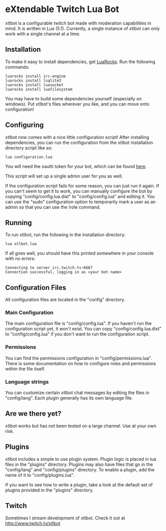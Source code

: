 # eXtendable Twitch Lua Bot

xtlbot is a configurable twitch bot made with moderation capabilities in mind. It is written in Lua (5.1).
Currently, a single instance of xtlbot can only work with a single channel at a time.

## Installation

To make it easy to install dependencies, get [LuaRocks](https://luarocks.org/). Run the following commands:

    luarocks install irc-engine
    luarocks install lsqlite3
    luarocks install luasocket
    luarocks install luafilesystem

You may have to build some dependencies yourself (especially on windows). Put xtlbot's files wherever you like, and you
can move onto configuration!

## Configuring

xtlbot now comes with a nice little configuration script! After installing dependencies, you can run the configuration
from the xtlbot installation directory script like so:

    lua configuration.lua

You will need the oauth token for your bot, which can be found [here](http://www.twitchapps.com/tmi/).

This script will set up a single admin user for you as well.

If the configuration script fails for some reason, you can just run it again. If you can't seem to get it to work, you
can manually configure the bot by copying "config/config.lua.dist" to "config/config.lua" and editing it. You can use
the "sudo" configuration option to temporarily mark a user as an admin so that you can use the !role command.

## Running

To run xtlbot, run the following in the installation directory:

    lua xtlbot.lua

If all goes well, you should have this printed somewhere in your console with no errors:

    Connecting to server irc.twitch.tv:6667
    Connection successful, logging in as <your bot name>

## Configuration Files

All configuration files are located in the "config" directory.

### Main Configuration

The main configuration file is "config/config.lua". If you haven't run the configuration script yet, it won't exist. You
can copy "config/config.lua.dist" to "config/config.lua" if you don't want to run the configuration script.

### Permissions

You can find the permissions configuration in "config/permissions.lua". There is some documentation on how to configure
roles and permissions within the file itself.

### Language strings

You can customize certain xtlbot chat messages by editing the files in "config/lang". Each plugin generally has its own
language file.

## Are we there yet?

xtlbot works but has not been tested on a large channel. Use at your own risk.

## Plugins

xtlbot includes a simple to use plugin system. Plugin logic is placed in lua files in the "plugins" directory. Plugins
may also have files that go in the "config/lang" and "config/plugins" directory. To enable a plugin, add the name of it
to "config/plugins.lua".

If you want to see how to write a plugin, take a look at the default set of plugins provided in the "plugins" directory.

## Twitch

Sometimes I stream development of xtlbot. Check it out at http://www.twitch.tv/xtlbot
